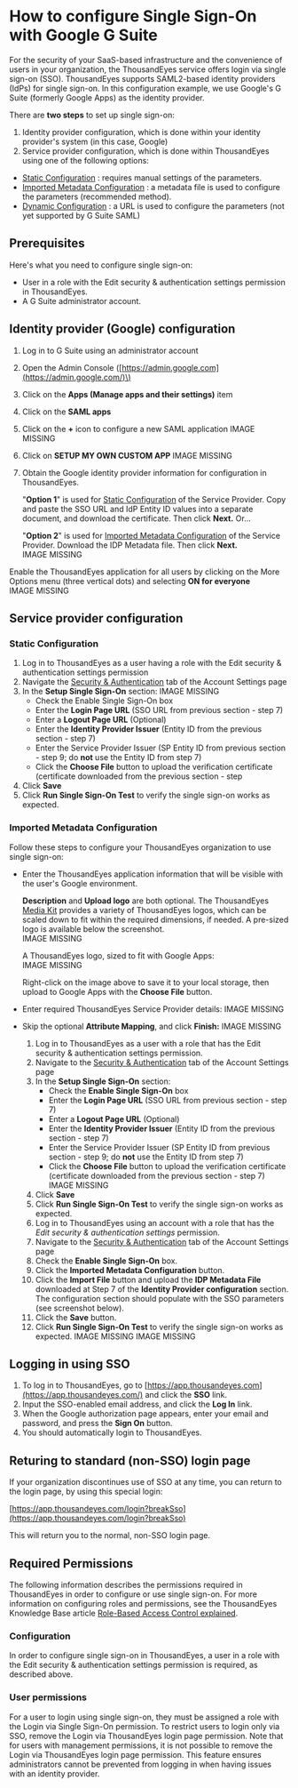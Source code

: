 # How to configure Single Sign-On with Google G Suite

For the security of your SaaS-based infrastructure and the convenience of users in your organization, the ThousandEyes service offers login via single sign-on \(SSO\). ThousandEyes supports SAML2-based identity providers \(IdPs\) for single sign-on.  In this configuration example, we use Google's G Suite \(formerly Google Apps\) as the identity provider.

There are **two steps** to set up single sign-on:

1. Identity provider configuration, which is done within your identity provider's system \(in this case, Google\)
2. Service provider configuration, which is done within ThousandEyes using one of the following options:

* [Static Configuration]() : requires manual settings of the parameters.
* [Imported Metadata Configuration]() : a metadata file is used to configure the parameters \(recommended method\).
* [Dynamic Configuration]() : a URL is used to configure the parameters \(not yet supported by G Suite SAML\)

## Prerequisites 

Here's what you need to configure single sign-on:

* User in a role with the Edit security & authentication settings permission in ThousandEyes.
* A G Suite administrator account.

## Identity provider \(Google\) configuration  

1. Log in to G Suite using an administrator account
2. Open the Admin Console \([https://admin.google.com](https://admin.google.com/)\)
3. Click on the **Apps \(Manage apps and their settings\)** item 
4. Click on the **SAML apps**
5. Click on the **+** icon to configure a new SAML application IMAGE MISSING
6. Click on **SETUP MY OWN CUSTOM APP** IMAGE MISSING
7. Obtain the Google identity provider information for configuration in ThousandEyes.

    "**Option 1**" is used for [Static Configuration]() of the Service Provider. Copy and paste the SSO URL and IdP Entity ID values into a separate document, and download the certificate. Then click **Next.** Or...

    "**Option 2**" is used for [Imported Metadata Configuration]() of the Service Provider. Download the IDP Metadata file. Then click **Next.**  
   IMAGE MISSING

Enable the ThousandEyes application for all users by clicking on the More Options menu \(three vertical dots\) and selecting **ON for everyone**  
IMAGE MISSING

## Service provider configuration

### Static Configuration

1. Log in to ThousandEyes as a user having a role with the Edit security & authentication settings permission
2. Navigate the [Security & Authentication](https://app.thousandeyes.com/settings/account/?section=security) tab of the Account Settings page
3. In the **Setup Single Sign-On** section:  IMAGE MISSING
   * Check the Enable Single Sign-On box
   * Enter the **Login Page URL** \(SSO URL from previous section - step 7\)
   * Enter a **Logout Page URL** \(Optional\)
   * Enter the **Identity Provider Issuer** \(Entity ID from the previous section - step 7\)
   * Enter the Service Provider Issuer \(SP Entity ID from previous section - step 9; do **not** use the Entity ID from step 7\)
   * Click the **Choose File** button to upload the verification certificate \(certificate downloaded from the previous section - step 
4. Click **Save**
5. Click **Run Single Sign-On Test** to verify the single sign-on works as expected.

### Imported Metadata Configuration

Follow these steps to configure your ThousandEyes organization to use single sign-on:

* Enter the ThousandEyes application information that will be visible with the user's Google environment.

   **Description** and **Upload logo** are both optional. The ThousandEyes [Media Kit](https://www.thousandeyes.com/media-kit) provides a variety of ThousandEyes logos, which can be scaled down to fit within the required dimensions, if needed. A pre-sized logo is available below the screenshot.  
  IMAGE MISSING

   A ThousandEyes logo, sized to fit with Google Apps:  
  IMAGE MISSING

   Right-click on the image above to save it to your local storage, then upload to Google Apps with the **Choose File** button.

* Enter required ThousandEyes Service Provider details: IMAGE MISSING
* Skip the optional **Attribute Mapping**, and click **Finish:** IMAGE MISSING
  1. Log in to ThousandEyes as a user with a role that has the Edit security & authentication settings permission.
  2. Navigate to the [Security & Authentication](https://app.thousandeyes.com/settings/account/?section=security) tab of the Account Settings page
  3. In the **Setup Single Sign-On** section:
     * Check the **Enable Single Sign-On** box
     * Enter the **Login Page URL** \(SSO URL from previous section - step 7\)
     * Enter a **Logout Page URL** \(Optional\)
     * Enter the **Identity Provider Issuer** \(Entity ID from the previous section - step 7\)
     * Enter the Service Provider Issuer \(SP Entity ID from previous section - step 9; do **not** use the Entity ID from step 7\)
     * Click the **Choose File** button to upload the verification certificate \(certificate downloaded from the previous section - step 7\) IMAGE MISSING   
  4. Click **Save**
  5. Click **Run Single Sign-On Test** to verify the single sign-on works as expected.
  6. Log in to ThousandEyes using an account with a role that has the _Edit security & authentication settings_ permission.
  7. Navigate to the [Security & Authentication](https://app.thousandeyes.com/settings/account/?section=security) tab of the Account Settings page
  8. Check the **Enable Single Sign-On** box.
  9. Click the **Imported Metadata Configuration** button.
  10. Click the **Import File** button and upload the **IDP Metadata File** downloaded at Step 7 of the **Identity Provider configuration** section. The configuration section should populate with the SSO parameters \(see screenshot below\).
  11. Click the **Save** button.
  12. Click **Run Single Sign-On Test** to verify the single sign-on works as expected. IMAGE MISSING IMAGE MISSING

## Logging in using SSO

1. To log in to ThousandEyes, go to [https://app.thousandeyes.com](https://app.thousandeyes.com/) and click the **SSO** link.
2. Input the SSO-enabled email address, and click the **Log In** link.
3. When the Google authorization page appears, enter your email and password, and press the **Sign On** button.
4. You should automatically login to ThousandEyes.

## Returing to standard \(non-SSO\) login page

If your organization discontinues use of SSO at any time, you can return to the login page, by using this special login:

[https://app.thousandeyes.com/login?breakSso](https://app.thousandeyes.com/login?breakSso)

This will return you to the normal, non-SSO login page.  
 

## Required Permissions

The following information describes the permissions required in ThousandEyes in order to configure or use single sign-on.  For more information on configuring roles and permissions, see the ThousandEyes Knowledge Base article [Role-Based Access Control explained](https://success.thousandeyes.com/ViewArticle?articleIdParam=kA0E0000000CmnLKAS).

### Configuration

In order to configure single sign-on in ThousandEyes, a user in a role with the Edit security & authentication settings permission is required, as described above.

### User permissions

For a user to login using single sign-on, they must be assigned a role with the Login via Single Sign-On permission.  To restrict users to login only via SSO, remove the Login via ThousandEyes login page permission. Note that for users with management permissions, it is not possible to remove the Login via ThousandEyes login page permission. This feature ensures administrators cannot be prevented from logging in when having issues with an identity provider.

